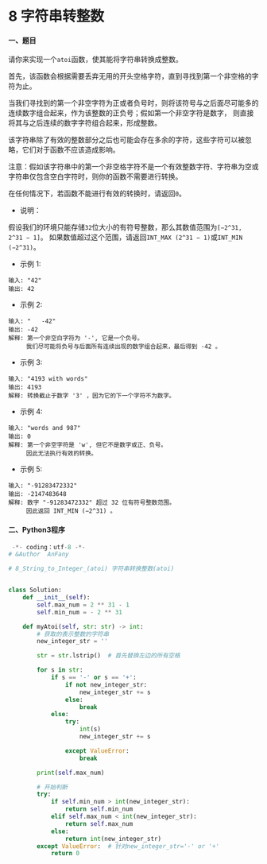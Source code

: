 # 8 字符串转整数


#### 一、题目

请你来实现一个```atoi```函数，使其能将字符串转换成整数。

首先，该函数会根据需要丢弃无用的开头空格字符，直到寻找到第一个非空格的字符为止。

当我们寻找到的第一个非空字符为正或者负号时，则将该符号与之后面尽可能多的连续数字组合起来，作为该整数的正负号；假如第一个非空字符是数字，
则直接将其与之后连续的数字字符组合起来，形成整数。

该字符串除了有效的整数部分之后也可能会存在多余的字符，这些字符可以被忽略，它们对于函数不应该造成影响。

注意：假如该字符串中的第一个非空格字符不是一个有效整数字符、字符串为空或字符串仅包含空白字符时，则你的函数不需要进行转换。

在任何情况下，若函数不能进行有效的转换时，请返回```0```。

* 说明：

假设我们的环境只能存储```32```位大小的有符号整数，那么其数值范围为```[−2^31,  2^31 − 1]```。
如果数值超过这个范围，请返回```INT_MAX (2^31 − 1)```或```INT_MIN (−2^31)```。

* 示例 1:
```
输入: "42"
输出: 42
```
* 示例 2:
```
输入: "   -42"
输出: -42
解释: 第一个非空白字符为 '-', 它是一个负号。
     我们尽可能将负号与后面所有连续出现的数字组合起来，最后得到 -42 。
```
* 示例 3:
```
输入: "4193 with words"
输出: 4193
解释: 转换截止于数字 '3' ，因为它的下一个字符不为数字。
```
* 示例 4:
```
输入: "words and 987"
输出: 0
解释: 第一个非空字符是 'w', 但它不是数字或正、负号。
     因此无法执行有效的转换。
```
* 示例 5:
```
输入: "-91283472332"
输出: -2147483648
解释: 数字 "-91283472332" 超过 32 位有符号整数范围。 
     因此返回 INT_MIN (−2^31) 。
```


#### 二、Python3程序
```python
 -*- coding：utf-8 -*-
# &Author  AnFany

# 8_String_to_Integer_(atoi) 字符串转换整数(atoi)


class Solution:
    def __init__(self):
        self.max_num = 2 ** 31 - 1
        self.min_num = - 2 ** 31

    def myAtoi(self, str: str) -> int:
        # 获取的表示整数的字符串
        new_integer_str = ''

        str = str.lstrip()  # 首先替换左边的所有空格

        for s in str:
            if s == '-' or s == '+':
                if not new_integer_str:
                    new_integer_str += s
                else:
                    break
            else:
                try:
                    int(s)
                    new_integer_str += s

                except ValueError:
                    break

        print(self.max_num)

        # 开始判断
        try:
            if self.min_num > int(new_integer_str):
                return self.min_num
            elif self.max_num < int(new_integer_str):
                return self.max_num
            else:
                return int(new_integer_str)
        except ValueError:  # 针对new_integer_str='-' or '+'
            return 0

```
